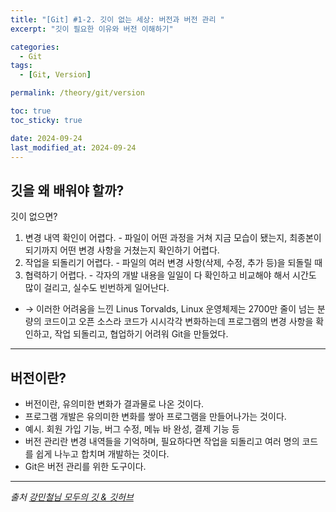 ```yaml
---
title: "[Git] #1-2. 깃이 없는 세상: 버전과 버전 관리 "
excerpt: "깃이 필요한 이유와 버전 이해하기"

categories:
  - Git
tags:
  - [Git, Version]

permalink: /theory/git/version

toc: true
toc_sticky: true

date: 2024-09-24
last_modified_at: 2024-09-24
---
```


## 깃을 왜 배워야 할까?

깃이 없으면? 
1. 변경 내역 확인이 어렵다. - 파일이 어떤 과정을 거쳐 지금 모습이 됐는지, 최종본이 되기까지 어떤 변경 사항을 거쳤는지 확인하기 어렵다.
2. 작업을 되돌리기 어렵다. - 파일의 여러 변경 사항(삭제, 수정, 추가 등)을 되돌릴 때
3. 협력하기 어렵다. - 각자의 개발 내용을 일일이 다 확인하고 비교해야 해서 시간도 많이 걸리고, 실수도 빈번하게 일어난다.
- → 이러한 어려움을 느낀 Linus Torvalds, Linux 운영체제는 2700만 줄이 넘는 분량의 코드이고 오픈 소스라 코드가 시시각각 변화하는데 프로그램의 변경 사항을 확인하고, 작업 되돌리고, 협업하기 어려워 Git을 만들었다.

---

## 버전이란?

- 버전이란, 유의미한 변화가 결과물로 나온 것이다.
- 프로그램 개발은 유의미한 변화를 쌓아 프로그램을 만들어나가는 것이다.
- 예시. 회원 가입 기능, 버그 수정, 메뉴 바 완성, 결제 기능 등
- 버전 관리란 변경 내역들을 기억하며, 필요하다면 작업을 되돌리고 여러 명의 코드를 쉽게 나누고 합치며 개발하는 것이다.
- Git은 버전 관리를 위한 도구이다.

--- 

*출처*
*[강민철님 모두의 깃 & 깃허브](https://www.inflearn.com/course/%EB%AA%A8%EB%91%90%EC%9D%98-%EA%B9%83-%EA%B9%83%ED%97%88%EB%B8%8C)*
